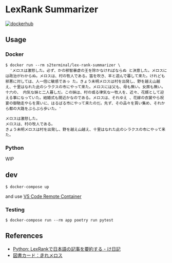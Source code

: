 # LexRank Summarizer
<a href="https://hub.docker.com/r/s2terminal/lex-rank-summarizer"><img src="https://img.shields.io/docker/cloud/build/s2terminal/lex-rank-summarizer.svg?style=flat-square&logo=appveyor" alt="dockerhub"/></a>

## Usage
### Docker
```
$ docker run --rm s2terminal/lex-rank-summarizer \
  'メロスは激怒した。必ず、かの邪智暴虐の王を除かなければならぬ と決意した。メロスには政治がわからぬ。メロスは、村の牧人である。笛を吹き、羊と遊んで暮して来た。けれども邪悪に対しては、人一倍に敏感であっ た。きょう未明メロスは村を出発し、野を越え山越え、十里はなれた此のシラクスの市にやって来た。メロスには父も、母も無い。女房も無い。十六の、 内気な妹と二人暮しだ。この妹は、村の或る律気な一牧人を、近々、花婿として迎える事になっていた。結婚式も間近かなのである。メロスは、それゆえ 、花嫁の衣裳やら祝宴の御馳走やらを買いに、はるばる市にやって来たのだ。先ず、その品々を買い集め、それから都の大路をぶらぶら歩いた。'
```

```
メロスは激怒した。
メロスは、村の牧人である。
きょう未明メロスは村を出発し、野を越え山越え、十里はなれた此のシラクスの市にやって来た。
```

### Python
WIP

## dev

```
$ docker-compose up
```

and use [VS Code Remote Container](https://code.visualstudio.com/docs/remote/containers)

### Testing

```
$ docker-compose run --rm app poetry run pytest
```

## References
- [Python: LexRankで日本語の記事を要約する \- け日記](https://ohke.hateblo.jp/entry/2018/11/17/230000)
- [図書カード：走れメロス](https://www.aozora.gr.jp/cards/000035/card1567.html)
